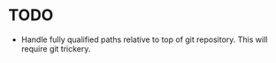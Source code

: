 TODO
====
- Handle fully qualified paths relative to top of git repository. This will
  require git trickery.

